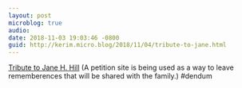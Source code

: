```yaml
---
layout: post
microblog: true
audio: 
date: 2018-11-03 19:03:46 -0800
guid: http://kerim.micro.blog/2018/11/04/tribute-to-jane.html
---
```

[Tribute to Jane H. Hill](https://www.ipetitions.com/petition/tribute-to-jane-h-hill?fbclid=IwAR18bKh_wt4Zhr1uvqfN1BgfHBJcQ4Myqs9Qs1so-V_LvdVEOuSa9CdNwso) (A petition site is being used as a way to leave rememberences that will be shared with the family.) #dendum
